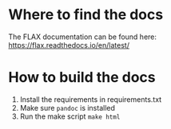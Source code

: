 # Where to find the docs

The FLAX documentation can be found here:
https://flax.readthedocs.io/en/latest/

# How to build the docs

1. Install the requirements in requirements.txt
2. Make sure `pandoc` is installed
3. Run the make script `make html`
